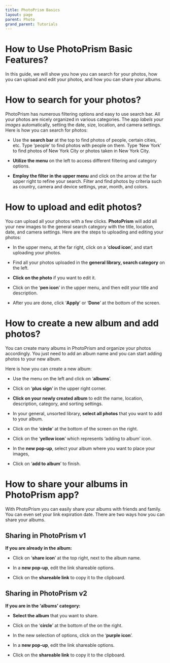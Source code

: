 ```yaml
---
title: PhotoPrism Basics
layout: page
parent: Photo
grand_parent: Tutorials
---
```


# How to Use PhotoPrism Basic Features?

In this guide, we will show you how you can search for your photos, how you can upload and edit your photos, and how you can share your albums. 


# How to search for your photos?

PhotoPrism has numerous filtering options and easy to use search bar. All your photos are nicely organized in various categories. The app *labels your images* automatically, setting the date, size, location, and camera settings. Here is how you can search for photos:

- Use the **search bar** at the top to find photos of people, certain cities, etc. Type ‘people’ to find photos with people on them. Type ‘New York’ to find photos of New York City or photos taken in New York City.

- **Utilize the menu** on the left to access different filtering and category options.

- **Employ the filter in the upper menu** and click on the arrow at the far upper right to refine your search. Filter and find photos by criteria such as country, camera and device settings, year, month, and colors. 

# How to upload and edit photos?

You can upload all your photos with a few clicks. **PhotoPrism** will add all your new images to the general search category with the title, location, date, and camera settings. Here are the steps to uploading and editing your photos:

- In the upper menu, at the far right, click on a ‘**cloud icon**’, and start uploading your photos.

- Find all your photos uploaded in the **general library, search category** on the left. 

- **Click on the photo** if you want to edit it.

- Click on the ‘**pen icon**’ in the upper menu, and then edit your title and description.

- After you are done, click ‘**Apply**’ or ‘**Done**’ at the bottom of the screen.

# How to create a new album and add photos?

You can create many albums in PhotoPrism and organize your photos accordingly. You just need to add an album name and you can start adding photos to your new album. 

Here is how you can create a new album:

- Use the menu on the left and click on ‘**albums**’.

- Click on ‘**plus sign**’ in the upper right corner.

- **Click on your newly created album** to edit the name, location, description, category, and sorting settings.

- In your general, unsorted library, **select all photos** that you want to add to your album.

- Click on the ‘**circle**’ at the bottom of the screen on the right.

- Click on the ‘**yellow icon**’ which represents ‘adding to album’ icon.

- In the **new pop-up**, select your album where you want to place your images,

- Click on ‘**add to album**’ to finish.

# How to share your albums in PhotoPrism app?

With PhotoPrism you can easily share your albums with friends and family. You can even set your link expiration date. There are two ways how you can share your albums. 

## Sharing in PhotoPrism v1

**If you are already in the album:**

- Click on ‘**share icon**’ at the top right, next to the album name.

- In a **new pop-up**, edit the link shareable options.

- Click on the **shareable link** to copy it to the clipboard.

## Sharing in PhotoPrism v2

**If you are in the ‘albums’ category:**

- **Select the album** that you want to share.

- Click on the ‘**circle**’ at the bottom of the on the right.

- In the new selection of options, click on the ‘**purple icon**’.

- In a **new pop-up**, edit the link shareable options.

- Click on the **shareable link** to copy it to the clipboard.